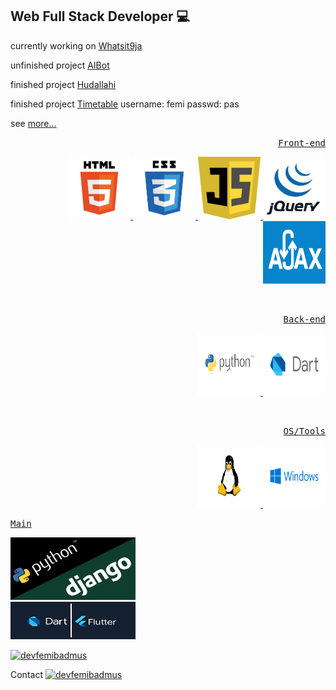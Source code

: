 <h2>Web Full Stack Developer 💻 </h2>

currently working on [Whatsit9ja](https://whatsit9ja.herokuapp.com)

unfinished project [AIBot](https://devfemibadmus.herokuapp.com/aibot)

finished project [Hudallahi](https://hudallahi.herokuapp.com)

finished project [Timetable](https://my-time-tables.herokuapp.com)
username: femi
passwd: pas

see [more...](https://devfemibadmus.herokuapp.com)

<a href="https://devfemibadmus.herokuapp.com" target="_blank">
<div  align="right">
<p>
  <p><kbd>Front-end</kbd></p>
  <img src="html5-logo.jpg" alt="html5" width="100" height="100"/>
  <img src="css3.png" alt="css3" width="100" height="100"/>
  <img src="js.jpg" alt="JavaScript" width="100" height="100"/>
  <img src="jquery.png" alt="jQuery" width="100" height="100"/>
  <img src="ajax.png" alt="ajax" width="100" height="100"/>
</p>
<br>
<p>
  <p><kbd>Back-end</kbd></p>
  <img src="images/python.svg" alt="Python" width="100" height="100"/>
  <img src="images/dart.svg" alt="Dart" width="100" height="100"/>
</p>
<br>
<p>
  <p><kbd>OS/Tools</kbd></p>
  <img src="images/linux.svg" alt="Linux" width="100" height="100"/>
  <img src="images/microsoft.svg" alt="Microsoft" width="100" height="100"/>
</p>
</div>
<p>
  <p><kbd>Main</kbd></p>
  <img src="images/django.png" alt="django" width="200" height="100"/>
  <br/>
  <img src="images/flutter.png" alt="flutter" width="200" height="60"/>
</p>

<p>
  <img src="https://github-readme-stats.vercel.app/api?username=devfemibadmus&show_icons=true&theme=dark&locale=en" alt="devfemibadmus" />
</p>

</a>

Contact
<a href="https://twitter.com/devfemibadmus" target="_blank">
<img src="https://abs.twimg.com/favicons/twitter.2.ico" alt="devfemibadmus" height="30" width="40" />
</a>


